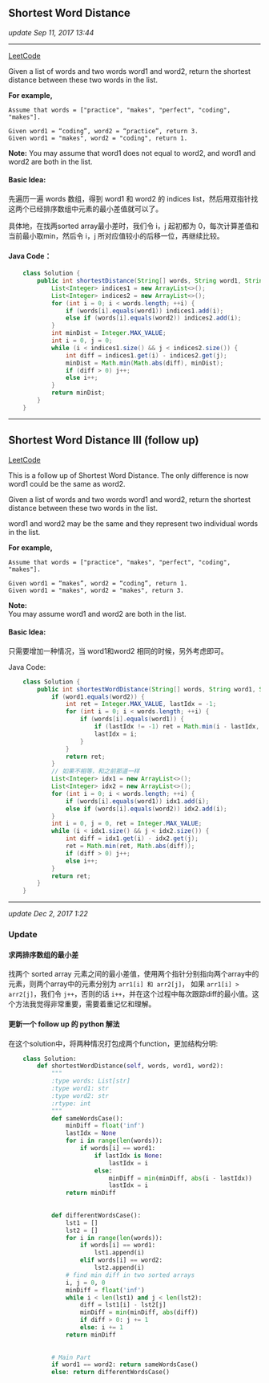 ## Shortest Word Distance
_update Sep 11, 2017  13:44_

---
[LeetCode](https://leetcode.com/problems/shortest-word-distance/description/)

Given a list of words and two words word1 and word2, return the shortest distance between these two words in the list.

**For example,**

    Assume that words = ["practice", "makes", "perfect", "coding", "makes"].
    
    Given word1 = “coding”, word2 = “practice”, return 3.
    Given word1 = "makes", word2 = "coding", return 1.

**Note:**
You may assume that word1 does not equal to word2, and word1 and word2 are both in the list.

#### Basic Idea:
先遍历一遍 words 数组，得到 word1 和 word2 的 indices list，然后用双指针找这两个已经排序数组中元素的最小差值就可以了。

具体地，在找两sorted array最小差时，我们令 i，j 起初都为 0，每次计算差值和当前最小取min，然后令 i，j 所对应值较小的后移一位，再继续比较。

#### Java Code：
```java
    class Solution {
        public int shortestDistance(String[] words, String word1, String word2) {
            List<Integer> indices1 = new ArrayList<>();
            List<Integer> indices2 = new ArrayList<>();
            for (int i = 0; i < words.length; ++i) {
                if (words[i].equals(word1)) indices1.add(i);
                else if (words[i].equals(word2)) indices2.add(i);
            }
            int minDist = Integer.MAX_VALUE;
            int i = 0, j = 0;
            while (i < indices1.size() && j < indices2.size()) {
                int diff = indices1.get(i) - indices2.get(j);
                minDist = Math.min(Math.abs(diff), minDist);
                if (diff > 0) j++;
                else i++;
            }
            return minDist;
        }
    }
```

---
## Shortest Word Distance III (follow up)
[LeetCode](https://leetcode.com/problems/shortest-word-distance-iii/description/)

This is a follow up of Shortest Word Distance. The only difference is now word1 could be the same as word2.

Given a list of words and two words word1 and word2, return the shortest distance between these two words in the list.

word1 and word2 may be the same and they represent two individual words in the list.

**For example,**

    Assume that words = ["practice", "makes", "perfect", "coding", "makes"].
    
    Given word1 = “makes”, word2 = “coding”, return 1.
    Given word1 = "makes", word2 = "makes", return 3.

**Note:**  
You may assume word1 and word2 are both in the list.

#### Basic Idea:
只需要增加一种情况，当 word1和word2 相同的时候，另外考虑即可。

Java Code:
```java
    class Solution {
        public int shortestWordDistance(String[] words, String word1, String word2) {
            if (word1.equals(word2)) {
                int ret = Integer.MAX_VALUE, lastIdx = -1;
                for (int i = 0; i < words.length; ++i) {
                    if (words[i].equals(word1)) {
                        if (lastIdx != -1) ret = Math.min(i - lastIdx, ret);
                        lastIdx = i;
                    }
                }
                return ret;
            }
            // 如果不相等，和之前那道一样    
            List<Integer> idx1 = new ArrayList<>();
            List<Integer> idx2 = new ArrayList<>();
            for (int i = 0; i < words.length; ++i) {
                if (words[i].equals(word1)) idx1.add(i);
                else if (words[i].equals(word2)) idx2.add(i);
            }
            int i = 0, j = 0, ret = Integer.MAX_VALUE;
            while (i < idx1.size() && j < idx2.size()) {
                int diff = idx1.get(i) - idx2.get(j);
                ret = Math.min(ret, Math.abs(diff));
                if (diff > 0) j++;
                else i++;
            }
            return ret;
        }
    }
```
---
_update Dec 2, 2017  1:22_

### Update
#### 求两排序数组的最小差
找两个 sorted array 元素之间的最小差值，使用两个指针分别指向两个array中的元素，则两个array中的元素分别为 `arr1[i] 和 arr2[j]`， 如果 `arr1[i] > arr2[j]`，我们令 `j++`，否则的话 `i++`，并在这个过程中每次跟踪diff的最小值。这个方法我觉得非常重要，需要着重记忆和理解。

#### 更新一个 follow up 的 python 解法
在这个solution中，将两种情况打包成两个function，更加结构分明:
```python
    class Solution:
        def shortestWordDistance(self, words, word1, word2):
            """
            :type words: List[str]
            :type word1: str
            :type word2: str
            :rtype: int
            """
            def sameWordsCase():
                minDiff = float('inf')
                lastIdx = None
                for i in range(len(words)):
                    if words[i] == word1:
                        if lastIdx is None:
                            lastIdx = i
                        else:
                            minDiff = min(minDiff, abs(i - lastIdx))
                            lastIdx = i
                return minDiff
            
            
            def differentWordsCase():
                lst1 = []
                lst2 = []
                for i in range(len(words)):
                    if words[i] == word1:
                        lst1.append(i)
                    elif words[i] == word2:
                        lst2.append(i)
                # find min diff in two sorted arrays
                i, j = 0, 0
                minDiff = float('inf')
                while i < len(lst1) and j < len(lst2):
                    diff = lst1[i] - lst2[j]
                    minDiff = min(minDiff, abs(diff))
                    if diff > 0: j += 1
                    else: i += 1
                return minDiff
            
            
            # Main Part
            if word1 == word2: return sameWordsCase()
            else: return differentWordsCase()
```


















